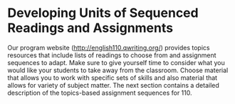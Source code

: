 # Developing Units of Sequenced Readings and Assignments

Our program website (http://english110.qwriting.org/) provides topics resources that include lists of readings to choose from and assignment sequences to adapt. Make sure to give yourself time to consider what you would like your students to take away from the classroom. Choose material that allows you to work with specific sets of skills and also material that allows for variety of subject matter. The next section contains a detailed description of the topics-based assignment sequences for 110.

